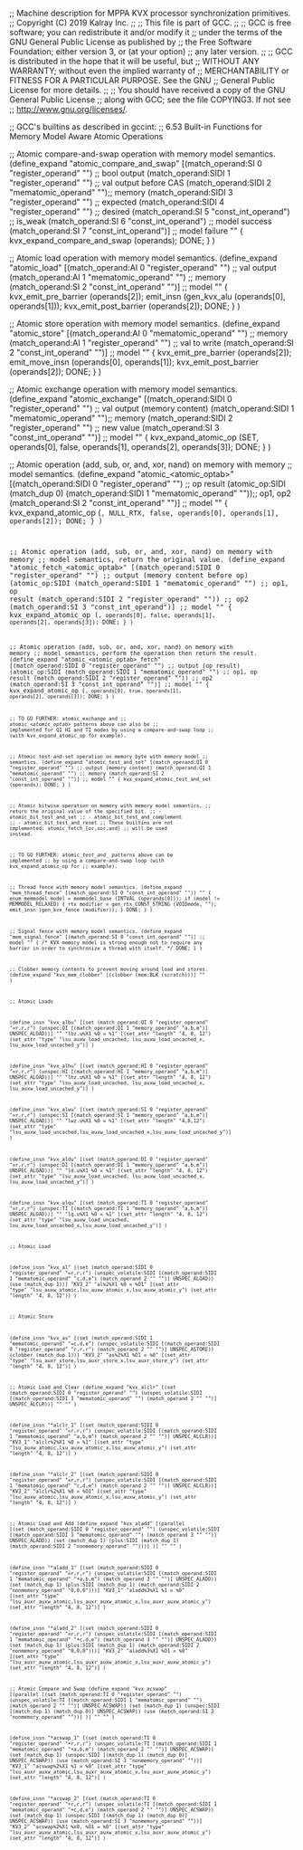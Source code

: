 ;; Machine description for MPPA KVX processor synchronization primitives.
;; Copyright (C) 2019 Kalray Inc.
;;
;; This file is part of GCC.
;;
;; GCC is free software; you can redistribute it and/or modify it
;; under the terms of the GNU General Public License as published by
;; the Free Software Foundation; either version 3, or (at your option)
;; any later version.
;;
;; GCC is distributed in the hope that it will be useful, but
;; WITHOUT ANY WARRANTY; without even the implied warranty of
;; MERCHANTABILITY or FITNESS FOR A PARTICULAR PURPOSE.  See the GNU
;; General Public License for more details.
;;
;; You should have received a copy of the GNU General Public License
;; along with GCC; see the file COPYING3.  If not see
;; <http://www.gnu.org/licenses/>.


;; GCC's builtins as described in gccint:
;;   6.53 Built-in Functions for Memory Model Aware Atomic Operations

;; Atomic compare-and-swap operation with memory model semantics.
(define_expand "atomic_compare_and_swap<mode>"
  [(match_operand:SI 0 "register_operand" "")   ;; bool output
   (match_operand:SIDI 1 "register_operand" "") ;; val output before CAS
   (match_operand:SIDI 2 "mematomic_operand" "");; memory
   (match_operand:SIDI 3 "register_operand" "") ;; expected
   (match_operand:SIDI 4 "register_operand" "") ;; desired
   (match_operand:SI 5 "const_int_operand")     ;; is_weak
   (match_operand:SI 6 "const_int_operand")     ;; model success
   (match_operand:SI 7 "const_int_operand")]    ;; model failure
  ""
  {
    kvx_expand_compare_and_swap (operands);
    DONE;
  }
)

;; Atomic load operation with memory model semantics.
(define_expand "atomic_load<mode>"
  [(match_operand:AI 0 "register_operand" "")   ;; val output
   (match_operand:AI 1 "mematomic_operand" "")  ;; memory
   (match_operand:SI 2 "const_int_operand" "")] ;; model
  ""
  {
    kvx_emit_pre_barrier (operands[2]);
    emit_insn (gen_kvx_al<suffix>u (operands[0], operands[1]));
    kvx_emit_post_barrier (operands[2]);
    DONE;
  }
)

;; Atomic store operation with memory model semantics.
(define_expand "atomic_store<mode>"
  [(match_operand:AI 0 "mematomic_operand" "")  ;; memory
   (match_operand:AI 1 "register_operand" "")   ;; val to write
   (match_operand:SI 2 "const_int_operand" "")] ;; model
  ""
  {
    kvx_emit_pre_barrier (operands[2]);
    emit_move_insn (operands[0], operands[1]);
    kvx_emit_post_barrier (operands[2]);
    DONE;
  }
)

;; Atomic exchange operation with memory model semantics.
(define_expand "atomic_exchange<mode>"
  [(match_operand:SIDI 0 "register_operand" "") ;; val output (memory content)
   (match_operand:SIDI 1 "mematomic_operand" "");; memory
   (match_operand:SIDI 2 "register_operand" "") ;; new value
   (match_operand:SI 3 "const_int_operand" "")] ;; model
  ""
  {
    kvx_expand_atomic_op (SET, operands[0], false, operands[1], operands[2], operands[3]);
    DONE;
  }
)

;; Atomic operation (add, sub, or, and, xor, nand) on memory with memory
;; model semantics.
(define_expand "atomic_<atomic_optab><mode>"
  [(match_operand:SIDI 0 "register_operand" "")    ;; op result
   (atomic_op:SIDI (match_dup 0)
     (match_operand:SIDI 1 "mematomic_operand" ""));; op1, op2
   (match_operand:SI 2 "const_int_operand" "")]    ;; model
  ""
  {
    kvx_expand_atomic_op (<CODE>, NULL_RTX, false, operands[0], operands[1], operands[2]);
    DONE;
  }
)

;; Atomic operation (add, sub, or, and, xor, nand) on memory with memory
;; model semantics, return the original value.
(define_expand "atomic_fetch_<atomic_optab><mode>"
 [(match_operand:SIDI 0 "register_operand" "")    ;; output (memory content before op)
  (atomic_op:SIDI
    (match_operand:SIDI 1 "mematomic_operand" "") ;; op1, op result
    (match_operand:SIDI 2 "register_operand" "")) ;; op2
   (match_operand:SI 3 "const_int_operand")]      ;; model
  ""
  {
    kvx_expand_atomic_op (<CODE>, operands[0], false, operands[1], operands[2], operands[3]);
    DONE;
  }
)

;; Atomic operation (add, sub, or, and, xor, nand) on memory with memory
;; model semantics, perform the operation then return the result.
(define_expand "atomic_<atomic_optab>_fetch<mode>"
 [(match_operand:SIDI 0 "register_operand" "")    ;; output (op result)
  (atomic_op:SIDI
    (match_operand:SIDI 1 "mematomic_operand" "") ;; op1, op result
    (match_operand:SIDI 2 "register_operand" "")) ;; op2
  (match_operand:SI 3 "const_int_operand" "")]    ;; model
  ""
  {
    kvx_expand_atomic_op (<CODE>, operands[0], true, operands[1], operands[2], operands[3]);
    DONE;
  }
)

;; TO GO FURTHER: atomic_exchange<mode> and
;; atomic_*<atomic_optab>*<mode> patterns above can also be
;; implemented for QI HI and TI modes by using a compare-and-swap loop
;; (with kvx_expand_atomic_op for example).

;; Atomic test-and-set operation on memory byte with memory model
;; semantics.
(define_expand "atomic_test_and_set"
 [(match_operand:QI 0 "register_operand" "")   ;; output (memory content)
  (match_operand:QI 1 "mematomic_operand" "")  ;; memory
  (match_operand:SI 2 "const_int_operand" "")] ;; model
  ""
  {
    kvx_expand_atomic_test_and_set (operands);
    DONE;
  }
)

;; Atomic bitwise operation on memory with memory model semantics,
;; return the original value of the specified bit.
;; - atomic_bit_test_and_set<mode>
;; - atomic_bit_test_and_complement<mode>
;; - atomic_bit_test_and_reset<mode>
;; These builtins are not implemented: atomic_fetch_[or,xor,and]<mode>
;; will be used instead.

;; TO GO FURTHER: atomic_*test_and_* patterns above can be implemented
;; by using a compare-and-swap loop (with kvx_expand_atomic_op for
;; example).

;; Thread fence with memory model semantics.
(define_expand "mem_thread_fence"
  [(match_operand:SI 0 "const_int_operand" "")]
  ""
  {
    enum memmodel model = memmodel_base (INTVAL (operands[0]));
    if (model != MEMMODEL_RELAXED)
      {
        rtx modifier = gen_rtx_CONST_STRING (VOIDmode, "");
        emit_insn (gen_kvx_fence (modifier));
      }
    DONE;
  }
)

;; Signal fence with memory model semantics.
(define_expand "mem_signal_fence"
  [(match_operand:SI 0 "const_int_operand" "")] ;; model
  ""
  {
    /* KVX memory model is strong enough not to require any
       barrier in order to synchronize a thread with itself. */
    DONE;
  }
)

;; Clobber memory contents to prevent moving around load and stores.
(define_expand "kvx_mem_clobber"
  [(clobber (mem:BLK (scratch)))]
  ""
)


;; Atomic Loads

(define_insn "kvx_albu"
   [(set (match_operand:QI 0 "register_operand" "=r,r,r")
         (unspec:QI [(match_operand:QI 1 "memory_operand" "a,b,m")] UNSPEC_ALOAD))]
   ""
   "lbz.u%X1 %0 = %1"
  [(set_attr "length" "4, 8, 12")
   (set_attr "type" "lsu_auxw_load_uncached, lsu_auxw_load_uncached_x, lsu_auxw_load_uncached_y")]
)

(define_insn "kvx_alhu"
   [(set (match_operand:HI 0 "register_operand" "=r,r,r")
         (unspec:HI [(match_operand:HI 1 "memory_operand" "a,b,m")] UNSPEC_ALOAD))]
   ""
   "lhz.u%X1 %0 = %1"
  [(set_attr "length" "4, 8, 12")
   (set_attr "type" "lsu_auxw_load_uncached, lsu_auxw_load_uncached_x, lsu_auxw_load_uncached_y")]
)

(define_insn "kvx_alwu"
   [(set (match_operand:SI 0 "register_operand" "=r,r,r")
         (unspec:SI [(match_operand:SI 1 "memory_operand" "a,b,m")] UNSPEC_ALOAD))]
   ""
   "lwz.u%X1 %0 = %1"
  [(set_attr "length" "4,8,12")
   (set_attr "type" "lsu_auxw_load_uncached,lsu_auxw_load_uncached_x,lsu_auxw_load_uncached_y")]
)

(define_insn "kvx_aldu"
   [(set (match_operand:DI 0 "register_operand" "=r,r,r")
         (unspec:DI [(match_operand:DI 1 "memory_operand" "a,b,m")] UNSPEC_ALOAD))]
   ""
   "ld.u%X1 %0 = %1"
  [(set_attr "length" "4, 8, 12")
   (set_attr "type" "lsu_auxw_load_uncached, lsu_auxw_load_uncached_x, lsu_auxw_load_uncached_y")]
)

(define_insn "kvx_alqu"
   [(set (match_operand:TI 0 "register_operand" "=r,r,r")
         (unspec:TI [(match_operand:TI 1 "memory_operand" "a,b,m")] UNSPEC_ALOAD))]
   ""
   "lq.u%X1 %0 = %1"
  [(set_attr "length" "4, 8, 12")
   (set_attr "type"   "lsu_auxw_load_uncached, lsu_auxw_load_uncached_x,lsu_auxw_load_uncached_y")]
)

;; Atomic Load

(define_insn "kvx_al<lsusize>"
  [(set (match_operand:SIDI 0 "register_operand" "=r,r,r")
     (unspec_volatile:SIDI [(match_operand:SIDI 1 "mematomic_operand" "c,d,e")
                            (match_operand 2 "" "")] UNSPEC_ALOAD))
   (use (match_dup 1))]
  "KV3_2"
  "al<lsusize>%2%X1 %0 = %O1"
  [(set_attr "type" "lsu_auxw_atomic,lsu_auxw_atomic_x,lsu_auxw_atomic_y")
   (set_attr "length"             "4,                8,               12")]
)

;; Atomic Store

(define_insn "kvx_as<lsusize>"
  [(set (match_operand:SIDI 1 "mematomic_operand"  "=c,d,e")
        (unspec_volatile:SIDI [(match_operand:SIDI 0 "register_operand" "r,r,r")
                               (match_operand 2 "" "")] UNSPEC_ASTORE))
   (clobber (match_dup 1))]
  "KV3_2"
  "as<lsusize>%2%X1 %O1 = %0"
  [(set_attr "type" "lsu_auxr_store,lsu_auxr_store_x,lsu_auxr_store_y")
   (set_attr "length"            "4,               8,              12")]
)


;; Atomic Load and Clear
(define_expand "kvx_alclr<lsusize>"
  [(set (match_operand:SIDI 0 "register_operand" "")
        (unspec_volatile:SIDI [(match_operand:SIDI 1 "mematomic_operand" "")
                               (match_operand 2 "" "")] UNSPEC_ALCLR))]
  ""
  ""
)

(define_insn "*alclr<lsusize>_1"
  [(set (match_operand:SIDI 0 "register_operand" "=r,r,r")
         (unspec_volatile:SIDI [(match_operand:SIDI 1 "mematomic_operand" "a,b,m")
                                (match_operand 2 "" "")] UNSPEC_ALCLR))]
  "KV3_1"
  "alclr<lsusize>%2%X1 %0 = %1"
  [(set_attr "type" "lsu_auxw_atomic,lsu_auxw_atomic_x,lsu_auxw_atomic_y")
   (set_attr "length"             "4,                8,               12")]
)

(define_insn "*alclr<lsusize>_2"
  [(set (match_operand:SIDI 0 "register_operand" "=r,r,r")
        (unspec_volatile:SIDI [(match_operand:SIDI 1 "mematomic_operand" "c,d,e")
                               (match_operand 2 "" "")] UNSPEC_ALCLR))]
  "KV3_2"
  "alclr<lsusize>%2%X1 %0 = %O1"
  [(set_attr "type" "lsu_auxw_atomic,lsu_auxw_atomic_x,lsu_auxw_atomic_y")
   (set_attr "length"             "4,                8,               12")]
)

;; Atomic Load and Add
(define_expand "kvx_aladd<lsusize>"
  [(parallel
    [(set (match_operand:SIDI 0 "register_operand" "")
          (unspec_volatile:SIDI [(match_operand:SIDI 1 "mematomic_operand" "")
                                 (match_operand 3 "" "")] UNSPEC_ALADD))
     (set (match_dup 1)
          (plus:SIDI (match_dup 1)
                     (match_operand:SIDI 2 "nonmemory_operand" "")))]
  )]
  ""
  ""
)

(define_insn "*aladd<lsusize>_1"
  [(set (match_operand:SIDI 0 "register_operand" "=r,r,r")
        (unspec_volatile:SIDI [(match_operand:SIDI 1 "mematomic_operand" "+a,b,m")
                               (match_operand 3 "" "")] UNSPEC_ALADD))
   (set (match_dup 1)
        (plus:SIDI (match_dup 1)
                   (match_operand:SIDI 2 "nonmemory_operand" "0,0,0")))]
  "KV3_1"
  "aladd<lsusize>%3%X1 %1 = %0"
  [(set_attr "type" "lsu_auxr_auxw_atomic,lsu_auxr_auxw_atomic_x,lsu_auxr_auxw_atomic_y")
   (set_attr "length"                  "4,                     8,                    12")]
)

(define_insn "*aladd<lsusize>_2"
  [(set (match_operand:SIDI 0 "register_operand" "=r,r,r")
        (unspec_volatile:SIDI [(match_operand:SIDI 1 "mematomic_operand" "+c,d,e")
                               (match_operand 3 "" "")] UNSPEC_ALADD))
   (set (match_dup 1)
        (plus:SIDI (match_dup 1)
                   (match_operand:SIDI 2 "nonmemory_operand" "0,0,0")))]
  "KV3_2"
  "aladd<lsusize>%3%X1 %O1 = %0"
  [(set_attr "type" "lsu_auxr_auxw_atomic,lsu_auxr_auxw_atomic_x,lsu_auxr_auxw_atomic_y")
   (set_attr "length"                  "4,                     8,                    12")]
)

;; Atomic Compare and Swap
(define_expand "kvx_acswap<lsusize>"
  [(parallel
    [(set (match_operand:TI 0 "register_operand" "")
          (unspec_volatile:TI [(match_operand:SIDI 1 "mematomic_operand" "")
                               (match_operand 2 "" "")] UNSPEC_ACSWAP))
     (set (match_dup 1)
          (unspec:SIDI [(match_dup 1) (match_dup 0)] UNSPEC_ACSWAP))
     (use (match_operand:SI 3 "nonmemory_operand" ""))]
  )]
  ""
  ""
)

(define_insn "*acswap<lsusize>_1"
  [(set (match_operand:TI 0 "register_operand" "+r,r,r")
        (unspec_volatile:TI [(match_operand:SIDI 1 "mematomic_operand" "+a,b,m")
                             (match_operand 2 "" "")] UNSPEC_ACSWAP))
   (set (match_dup 1)
        (unspec:SIDI [(match_dup 1) (match_dup 0)] UNSPEC_ACSWAP))
   (use (match_operand:SI 3 "nonmemory_operand" ""))]
  "KV3_1"
  "acswap<lsusize>%2%X1 %1 = %0"
  [(set_attr "type" "lsu_auxr_auxw_atomic,lsu_auxr_auxw_atomic_x,lsu_auxr_auxw_atomic_y")
   (set_attr "length"                  "4,                     8,                    12")]
)

(define_insn "*acswap<lsusize>_2"
  [(set (match_operand:TI 0 "register_operand" "+r,r,r")
        (unspec_volatile:TI [(match_operand:SIDI 1 "mematomic_operand" "+c,d,e")
                             (match_operand 2 "" "")] UNSPEC_ACSWAP))
   (set (match_dup 1)
        (unspec:SIDI [(match_dup 1) (match_dup 0)] UNSPEC_ACSWAP))
   (use (match_operand:SI 3 "nonmemory_operand" ""))]
  "KV3_2"
  "acswap<lsusize>%2%X1 %x0, %O1 = %0"
  [(set_attr "type" "lsu_auxr_auxw_atomic,lsu_auxr_auxw_atomic_x,lsu_auxr_auxw_atomic_y")
   (set_attr "length"                  "4,                     8,                    12")]
)

